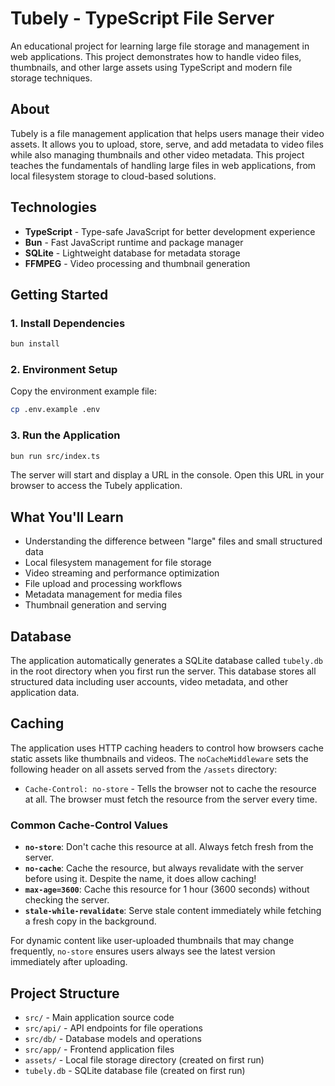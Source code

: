 # Tubely - TypeScript File Server

An educational project for learning large file storage and management in web applications. This project demonstrates how to handle video files, thumbnails, and other large assets using TypeScript and modern file storage techniques.

## About

Tubely is a file management application that helps users manage their video assets. It allows you to upload, store, serve, and add metadata to video files while also managing thumbnails and other video metadata. This project teaches the fundamentals of handling large files in web applications, from local filesystem storage to cloud-based solutions.

## Technologies

- **TypeScript** - Type-safe JavaScript for better development experience
- **Bun** - Fast JavaScript runtime and package manager
- **SQLite** - Lightweight database for metadata storage
- **FFMPEG** - Video processing and thumbnail generation

## Getting Started

### 1. Install Dependencies

```bash
bun install
```

### 2. Environment Setup

Copy the environment example file:

```bash
cp .env.example .env
```

### 3. Run the Application

```bash
bun run src/index.ts
```

The server will start and display a URL in the console. Open this URL in your browser to access the Tubely application.

## What You'll Learn

- Understanding the difference between "large" files and small structured data
- Local filesystem management for file storage
- Video streaming and performance optimization
- File upload and processing workflows
- Metadata management for media files
- Thumbnail generation and serving

## Database

The application automatically generates a SQLite database called `tubely.db` in the root directory when you first run the server. This database stores all structured data including user accounts, video metadata, and other application data.

## Caching

The application uses HTTP caching headers to control how browsers cache static assets like thumbnails and videos. The `noCacheMiddleware` sets the following header on all assets served from the `/assets` directory:

- `Cache-Control: no-store` - Tells the browser not to cache the resource at all. The browser must fetch the resource from the server every time.

### Common Cache-Control Values

- **`no-store`**: Don't cache this resource at all. Always fetch fresh from the server.
- **`no-cache`**: Cache the resource, but always revalidate with the server before using it. Despite the name, it does allow caching!
- **`max-age=3600`**: Cache this resource for 1 hour (3600 seconds) without checking the server.
- **`stale-while-revalidate`**: Serve stale content immediately while fetching a fresh copy in the background.

For dynamic content like user-uploaded thumbnails that may change frequently, `no-store` ensures users always see the latest version immediately after uploading.

## Project Structure

- `src/` - Main application source code
- `src/api/` - API endpoints for file operations
- `src/db/` - Database models and operations
- `src/app/` - Frontend application files
- `assets/` - Local file storage directory (created on first run)
- `tubely.db` - SQLite database file (created on first run)